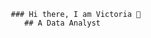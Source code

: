                                              ### Hi there, I am Victoria 👋
                                                ## A Data Analyst
<!--
**VictoriaGithendu/VictoriaGithendu** is a ✨ _special_ ✨ repository because its `README.md` (this file) appears on your GitHub profile
---
### 🛠️ Skills & Tools
- **SQL** – For querying and managing data  
- **Excel** – Advanced spreadsheets, pivot tables, formulas  
- **Power BI** – For building interactive dashboards and data visualizations  

---

### 📫 How to Reach Me
- 📧 **Email**: [ngendogithendu@gmail.com](mailto:ngendogithendu@gmail.com)  
- 💼 **LinkedIn**: [linkedin.com/in/victoria-githendu](#)  
- 🌐 **Portfolio**: [your-portfolio-link.com](#)

---

### 🌱 Currently Learning & Growing
I'm actively building projects to sharpen my data analysis and storytelling skills using real-world data.

---

### 🎂 Fun Fact
When I’m not working with data, I enjoy **baking** and **reading**!

---

### 🔍 Looking to Collaborate On
- Data cleaning and visualization projects  
- Building insightful dashboards  
- Open datasets that need exploration

---

_Thanks for visiting my profile!_
-->
